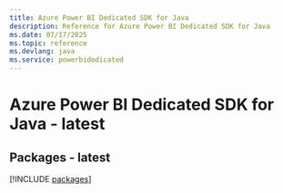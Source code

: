 ```yaml
---
title: Azure Power BI Dedicated SDK for Java
description: Reference for Azure Power BI Dedicated SDK for Java
ms.date: 07/17/2025
ms.topic: reference
ms.devlang: java
ms.service: powerbidedicated
---
```

# Azure Power BI Dedicated SDK for Java - latest
## Packages - latest
[!INCLUDE [packages](power-bi-dedicated-index.md)]